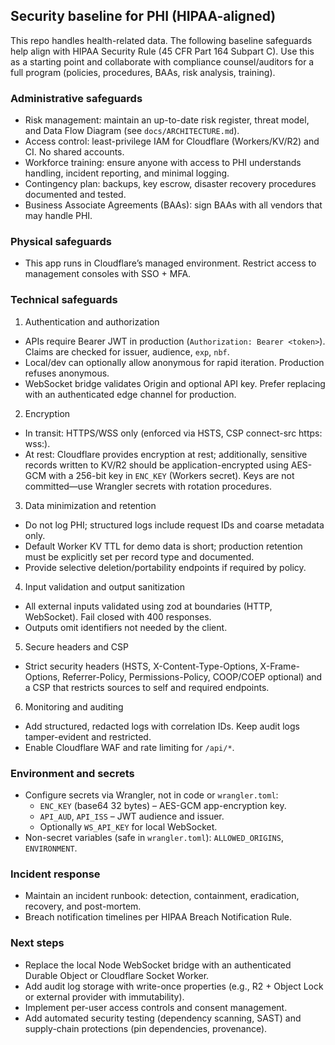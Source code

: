 ## Security baseline for PHI (HIPAA-aligned)

This repo handles health-related data. The following baseline safeguards help align with HIPAA Security Rule (45 CFR Part 164 Subpart C). Use this as a starting point and collaborate with compliance counsel/auditors for a full program (policies, procedures, BAAs, risk analysis, training).

### Administrative safeguards

- Risk management: maintain an up-to-date risk register, threat model, and Data Flow Diagram (see `docs/ARCHITECTURE.md`).
- Access control: least-privilege IAM for Cloudflare (Workers/KV/R2) and CI. No shared accounts.
- Workforce training: ensure anyone with access to PHI understands handling, incident reporting, and minimal logging.
- Contingency plan: backups, key escrow, disaster recovery procedures documented and tested.
- Business Associate Agreements (BAAs): sign BAAs with all vendors that may handle PHI.

### Physical safeguards

- This app runs in Cloudflare’s managed environment. Restrict access to management consoles with SSO + MFA.

### Technical safeguards

1) Authentication and authorization

- APIs require Bearer JWT in production (`Authorization: Bearer <token>`). Claims are checked for issuer, audience, `exp`, `nbf`.
- Local/dev can optionally allow anonymous for rapid iteration. Production refuses anonymous.
- WebSocket bridge validates Origin and optional API key. Prefer replacing with an authenticated edge channel for production.

2) Encryption

- In transit: HTTPS/WSS only (enforced via HSTS, CSP connect-src https: wss:).
- At rest: Cloudflare provides encryption at rest; additionally, sensitive records written to KV/R2 should be application-encrypted using AES-GCM with a 256-bit key in `ENC_KEY` (Workers secret). Keys are not committed—use Wrangler secrets with rotation procedures.

3) Data minimization and retention

- Do not log PHI; structured logs include request IDs and coarse metadata only.
- Default Worker KV TTL for demo data is short; production retention must be explicitly set per record type and documented.
- Provide selective deletion/portability endpoints if required by policy.

4) Input validation and output sanitization

- All external inputs validated using zod at boundaries (HTTP, WebSocket). Fail closed with 400 responses.
- Outputs omit identifiers not needed by the client.

5) Secure headers and CSP

- Strict security headers (HSTS, X-Content-Type-Options, X-Frame-Options, Referrer-Policy, Permissions-Policy, COOP/COEP optional) and a CSP that restricts sources to self and required endpoints.

6) Monitoring and auditing

- Add structured, redacted logs with correlation IDs. Keep audit logs tamper-evident and restricted.
- Enable Cloudflare WAF and rate limiting for `/api/*`.

### Environment and secrets

- Configure secrets via Wrangler, not in code or `wrangler.toml`:
  - `ENC_KEY` (base64 32 bytes) – AES-GCM app-encryption key.
  - `API_AUD`, `API_ISS` – JWT audience and issuer.
  - Optionally `WS_API_KEY` for local WebSocket.
- Non-secret variables (safe in `wrangler.toml`): `ALLOWED_ORIGINS`, `ENVIRONMENT`.

### Incident response

- Maintain an incident runbook: detection, containment, eradication, recovery, and post-mortem.
- Breach notification timelines per HIPAA Breach Notification Rule.

### Next steps

- Replace the local Node WebSocket bridge with an authenticated Durable Object or Cloudflare Socket Worker.
- Add audit log storage with write-once properties (e.g., R2 + Object Lock or external provider with immutability).
- Implement per-user access controls and consent management.
- Add automated security testing (dependency scanning, SAST) and supply-chain protections (pin dependencies, provenance).
